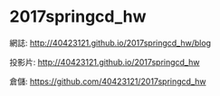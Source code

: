 # 2017springcd_hw

網誌: http://40423121.github.io/2017springcd_hw/blog

投影片: http://40423121.github.io/2017springcd_hw

倉儲: https://github.com/40423121/2017springcd_hw
